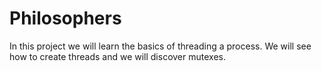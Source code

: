# Philosophers
In this project we will learn the basics of threading a process. We will see how to create threads and we will discover mutexes.
